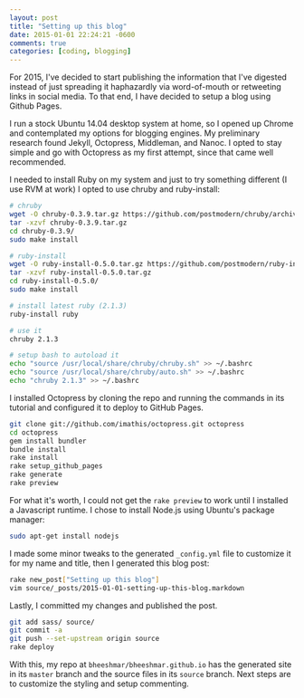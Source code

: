 ```yaml
---
layout: post
title: "Setting up this blog"
date: 2015-01-01 22:24:21 -0600
comments: true
categories: [coding, blogging]
---
```


For 2015, I've decided to start publishing the information that I've digested instead of just spreading it haphazardly via word-of-mouth or retweeting links in social media. To that end, I have decided to setup a blog using Github Pages.

I run a stock Ubuntu 14.04 desktop system at home, so I opened up Chrome and contemplated my options for blogging engines. My preliminary research found Jekyll, Octopress, Middleman, and Nanoc. I opted to stay simple and go with Octopress as my first attempt, since that came well recommended.

I needed to install Ruby on my system and just to try something different (I use RVM at work) I opted to use chruby and ruby-install:

```bash
# chruby
wget -O chruby-0.3.9.tar.gz https://github.com/postmodern/chruby/archive/v0.3.9.tar.gz
tar -xzvf chruby-0.3.9.tar.gz
cd chruby-0.3.9/
sudo make install

# ruby-install
wget -O ruby-install-0.5.0.tar.gz https://github.com/postmodern/ruby-install/archive/v0.5.0.tar.gz
tar -xzvf ruby-install-0.5.0.tar.gz
cd ruby-install-0.5.0/
sudo make install

# install latest ruby (2.1.3)
ruby-install ruby

# use it
chruby 2.1.3

# setup bash to autoload it
echo "source /usr/local/share/chruby/chruby.sh" >> ~/.bashrc
echo "source /usr/local/share/chruby/auto.sh" >> ~/.bashrc
echo "chruby 2.1.3" >> ~/.bashrc

```

I installed Octopress by cloning the repo and running the commands in its tutorial and configured it to deploy to GitHub Pages.

```bash
git clone git://github.com/imathis/octopress.git octopress
cd octopress
gem install bundler
bundle install
rake install
rake setup_github_pages
rake generate
rake preview
```

For what it's worth, I could not get the `rake preview` to work until I installed a Javascript runtime. I chose to install Node.js using Ubuntu's package manager:

```bash
sudo apt-get install nodejs
```

I made some minor tweaks to the generated `_config.yml` file to customize it for my name and title, then I generated this blog post:

```bash
rake new_post["Setting up this blog"]
vim source/_posts/2015-01-01-setting-up-this-blog.markdown
```

Lastly, I committed my changes and published the post.

```bash
git add sass/ source/
git commit -a
git push --set-upstream origin source
rake deploy
```

With this, my repo at `bheeshmar/bheeshmar.github.io` has the generated site in its `master` branch and the source files in its `source` branch. Next steps are to customize the styling and setup commenting.
